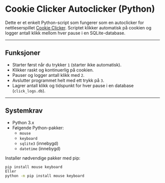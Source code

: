 # Cookie Clicker Autoclicker (Python)

Dette er et enkelt Python-script som fungerer som en autoclicker for nettleserspillet [Cookie Clicker](https://orteil.dashnet.org/cookieclicker/). Scriptet klikker automatisk på cookien og logger antall klikk mellom hver pause i en SQLite-database.

---

## Funksjoner

- Starter først når du trykker `1` (starter ikke automatisk).
- Klikker raskt og kontinuerlig på cookien.
- Pauser og logger antall klikk med `2`.
- Avslutter programmet helt med ett trykk på `3`.
- Lagrer antall klikk og tidspunkt for hver pause i en database (`click_logs.db`).

---

## Systemkrav

- Python 3.x
- Følgende Python-pakker:
  - `mouse`
  - `keyboard`
  - `sqlite3` (innebygd)
  - `datetime` (innebygd)

Installer nødvendige pakker med pip:

```bash
pip install mouse keyboard
Eller 
python -m pip install mouse keyboard

